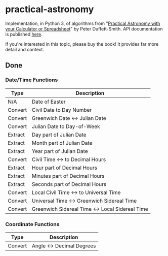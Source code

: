 # practical-astronomy

Implementation, in Python 3, of algorithms from "[Practical Astronomy with your Calculator or Spreadsheet](https://www.amazon.com/Practical-Astronomy-your-Calculator-Spreadsheet/dp/1108436072)" by Peter Duffett-Smith.  API documentation is published [here](https://jfcarr-astronomy.github.io/practical-astronomy/).

If you're interested in this topic, please buy the book!  It provides far more detail and context.

## Done

### Date/Time Functions

Type | Description
-----|------------
N/A | Date of Easter
Convert | Civil Date to Day Number
Convert | Greenwich Date <-> Julian Date
Convert | Julian Date to Day-of-Week
Extract | Day part of Julian Date
Extract | Month part of Julian Date
Extract | Year part of Julian Date
Convert | Civil Time <-> to Decimal Hours
Extract | Hour part of Decimal Hours
Extract | Minutes part of Decimal Hours
Extract | Seconds part of Decimal Hours
Convert | Local Civil Time <-> to Universal Time
Convert | Universal Time <-> Greenwich Sidereal Time
Convert | Greenwich Sidereal Time <-> Local Sidereal Time

### Coordinate Functions

Type | Description
-----|------------
Convert | Angle <-> Decimal Degrees
